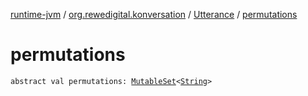 [runtime-jvm](../../index.md) / [org.rewedigital.konversation](../index.md) / [Utterance](index.md) / [permutations](./permutations.md)

# permutations

`abstract val permutations: `[`MutableSet`](https://kotlinlang.org/api/latest/jvm/stdlib/kotlin.collections/-mutable-set/index.html)`<`[`String`](https://kotlinlang.org/api/latest/jvm/stdlib/kotlin/-string/index.html)`>`